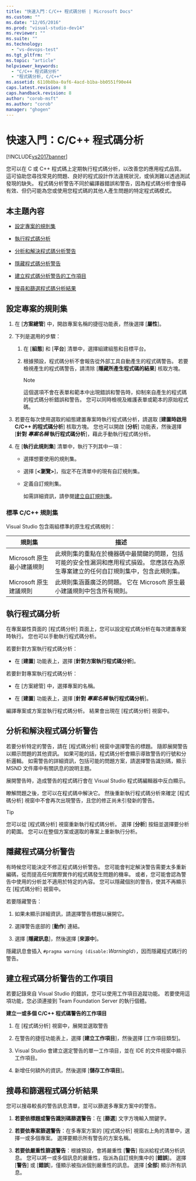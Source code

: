 ```yaml
---
title: "快速入門：C/C++ 程式碼分析 | Microsoft Docs"
ms.custom: ""
ms.date: "12/05/2016"
ms.prod: "visual-studio-dev14"
ms.reviewer: ""
ms.suite: ""
ms.technology: 
  - "vs-devops-test"
ms.tgt_pltfrm: ""
ms.topic: "article"
helpviewer_keywords: 
  - "C/C++ 程式碼分析"
  - "程式碼分析, C/C++"
ms.assetid: 6110b8ba-0af6-4acd-b1ba-bb0551f90e44
caps.latest.revision: 8
caps.handback.revision: 8
author: "corob-msft"
ms.author: "corob"
manager: "ghogen"
---
```

# 快速入門：C/C++ 程式碼分析
[!INCLUDE[vs2017banner](../code-quality/includes/vs2017banner.md)]

您可以在 C 或 C\+\+ 程式碼上定期執行程式碼分析，以改善您的應用程式品質。  這可協助您尋找常見的問題、良好的程式設計作法違規狀況，或偵測難以透過測試發現的缺失。  程式碼分析警告不同於編譯器錯誤和警告，因為程式碼分析會搜尋有效、但仍可能為您或使用您程式碼的其他人產生問題的特定程式碼模式。  
  
## 本主題內容  
  
-   [設定專案的規則集](../code-quality/quick-start-code-analysis-for-c-cpp.md#BKMK_ConfigureRuleSets)  
  
-   [執行程式碼分析](../code-quality/quick-start-code-analysis-for-c-cpp.md#BKMK_Run)  
  
-   [分析和解決程式碼分析警告](../code-quality/quick-start-code-analysis-for-c-cpp.md#BKMK_Analyze)  
  
-   [隱藏程式碼分析警告](../code-quality/quick-start-code-analysis-for-c-cpp.md#BKMK_Suppress)  
  
-   [建立程式碼分析警告的工作項目](../code-quality/quick-start-code-analysis-for-c-cpp.md#BKMK_Creating_work_items_for_code_analysis_warnings)  
  
-   [搜尋和篩選程式碼分析結果](../code-quality/quick-start-code-analysis-for-c-cpp.md#BKMK_Search)  
  
##  <a name="BKMK_ConfigureRuleSets"></a> 設定專案的規則集  
  
1.  在 \[**方案總管**\] 中，開啟專案名稱的捷徑功能表，然後選擇 \[**屬性**\]。  
  
2.  下列是選用的步驟：  
  
    1.  在 \[**組態**\] 和 \[**平台**\] 清單中，選擇組建組態和目標平台。  
  
    2.  根據預設，程式碼分析不會報告從外部工具自動產生的程式碼警告。  若要檢視產生的程式碼警告，請清除 \[**隱藏所產生程式碼的結果**\] 核取方塊。  
  
        > [!NOTE]
        >  這個選項不會在表單和範本中出現錯誤和警告時，抑制來自產生的程式碼的程式碼分析錯誤和警告。  您可以同時檢視及維護表單或範本的原始程式碼。  
  
3.  若要在每次使用選取的組態建置專案時執行程式碼分析，請選取 \[**建置時啟用 C\/C\+\+ 的程式碼分析**\] 核取方塊。  您也可以開啟 \[**分析**\] 功能表，然後選擇 \[**針對 *專案名稱* 執行程式碼分析**\]，藉此手動執行程式碼分析。  
  
4.  在 \[**執行此規則集**\] 清單中，執行下列其中一項：  
  
    -   選擇想要使用的規則集。  
  
    -   選擇 \[**\<瀏覽\>**\]，指定不在清單中的現有自訂規則集。  
  
    -   定義自訂規則集。  
  
         如需詳細資訊，請參閱[建立自訂規則集](../code-quality/creating-custom-code-analysis-rule-sets.md)。  
  
### 標準 C\/C\+\+ 規則集  
 Visual Studio 包含兩組標準的原生程式碼規則：  
  
|規則集|描述|  
|---------|--------|  
|Microsoft 原生最小建議規則|此規則集的重點在於機器碼中最關鍵的問題，包括可能的安全性漏洞和應用程式損毀。  您應該在為原生專案建立的任何自訂規則集中，包含此規則集。|  
|Microsoft 原生建議規則|此規則集涵蓋廣泛的問題。  它在 Microsoft 原生最小建議規則中包含所有規則。|  
  
##  <a name="BKMK_Run"></a> 執行程式碼分析  
 在專案屬性頁面的 \[程式碼分析\] 頁面上，您可以設定程式碼分析在每次建置專案時執行。  您也可以手動執行程式碼分析。  
  
 若要針對方案執行程式碼分析：  
  
-   在 \[**建置**\] 功能表上，選擇 \[**針對方案執行程式碼分析**\]。  
  
 若要針對專案執行程式碼分析：  
  
-   在 \[方案總管\] 中，選擇專案的名稱。  
  
-   在 \[**建置**\] 功能表上，選擇 \[**針對 *專案名稱* 執行程式碼分析**\]。  
  
 編譯專案或方案並執行程式碼分析。  結果會出現在 \[程式碼分析\] 視窗中。  
  
##  <a name="BKMK_Analyze"></a> 分析和解決程式碼分析警告  
 若要分析特定的警告，請在 \[程式碼分析\] 視窗中選擇警告的標題。  隨即展開警告以顯示問題的其他資訊。  如果可能的話，程式碼分析會顯示導致警告的行號和分析邏輯。  如需警告的詳細資訊，包括可能的問題方案，請選擇警告識別碼，顯示 MSND 文件庫中有關訊息的說明主題。  
  
 展開警告時，造成警告的程式碼行會在 Visual Studio 程式碼編輯器中反白顯示。  
  
 瞭解問題之後，您可以在程式碼中解決它。  然後重新執行程式碼分析來確定 \[程式碼分析\] 視窗中不會再次出現警告，且您的修正尚未引發新的警告。  
  
> [!TIP]
>  您可以從 \[程式碼分析\] 視窗重新執行程式碼分析。  選擇 \[**分析**\] 按鈕並選擇要分析的範圍。  您可以在整個方案或選取的專案上重新執行分析。  
  
##  <a name="BKMK_Suppress"></a> 隱藏程式碼分析警告  
 有時候您可能決定不修正程式碼分析警告。  您可能會判定解決警告需要太多重新編碼，從而提高任何實際實作的程式碼發生問題的機率。  或者，您可能會認為警告中使用的分析並不適用於特定的內容。  您可以隱藏個別的警告，使其不再顯示在 \[程式碼分析\] 視窗中。  
  
 若要隱藏警告：  
  
1.  如果未顯示詳細資訊，請選擇警告標題以展開它。  
  
2.  選擇警告底部的 \[**動作**\] 連結。  
  
3.  選擇 \[**隱藏訊息**\]，然後選擇 \[**來源中**\]。  
  
 隱藏訊息會插入 `#pragma warning (disable:`*WarningId*`)`，因而隱藏程式碼行的警告。  
  
##  <a name="BKMK_Creating_work_items_for_code_analysis_warnings"></a> 建立程式碼分析警告的工作項目  
 若要記錄來自 Visual Studio 的錯誤，您可以使用工作項目追蹤功能。  若要使用這項功能，您必須連接到 Team Foundation Server 的執行個體。  
  
 **建立一或多個 C\/C\+\+ 程式碼警告的工作項目**  
  
1.  在 \[程式碼分析\] 視窗中，展開並選取警告  
  
2.  在警告的捷徑功能表上，選擇 \[**建立工作項目**\]，然後選擇 \[工作項目類型\]。  
  
3.  Visual Studio 會建立選定警告的單一工作項目，並在 IDE 的文件視窗中顯示工作項目。  
  
4.  新增任何額外的資訊，然後選擇 \[**儲存工作項目**\]。  
  
##  <a name="BKMK_Search"></a> 搜尋和篩選程式碼分析結果  
 您可以搜尋較長的警告訊息清單，並可以篩選多專案方案中的警告。  
  
1.  **若要依標題或警告識別碼篩選警告**：在 \[**篩選**\] 文字方塊輸入關鍵字。  
  
2.  **若要依專案篩選警告**：在多專案方案的 \[程式碼分析\] 視窗右上角的清單中，選擇一或多個專案。  選擇要顯示所有警告的方案名稱。  
  
3.  **若要依嚴重性篩選警告**：根據預設，會將嚴重性 \[**警告**\] 指派給程式碼分析訊息。  您可以將一或多個訊息的嚴重性，指派為自訂規則集中的 \[**錯誤**\]。  選擇 \[**警告**\] 或 \[**錯誤**\]，僅顯示被指派個別嚴重性的訊息。  選擇 \[**全部**\] 顯示所有訊息。